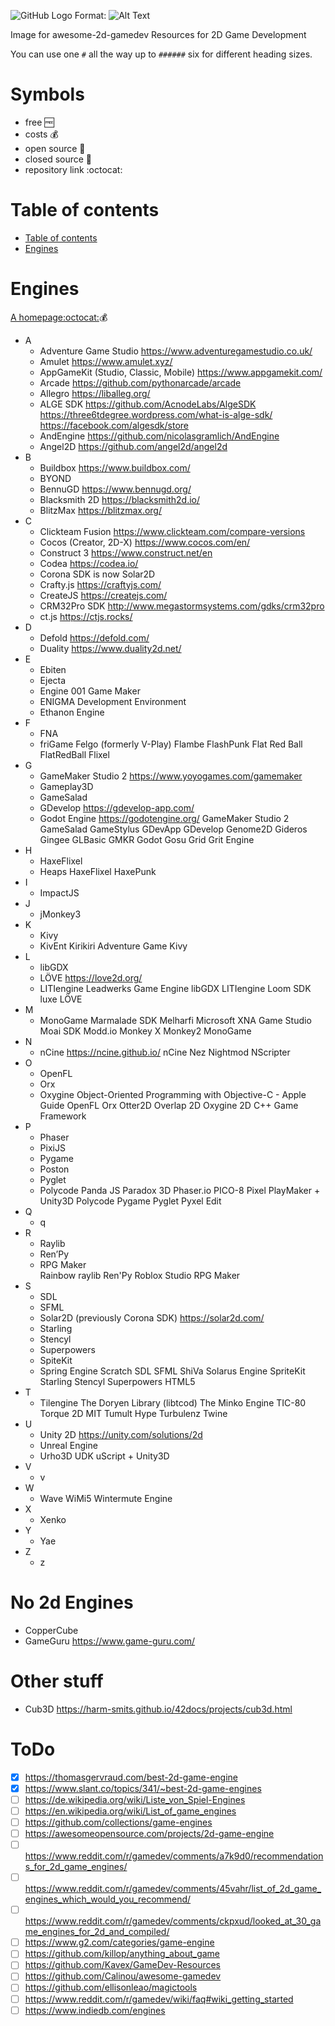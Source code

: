 ![GitHub Logo](/images/logo.png)
Format: ![Alt Text](url)

Image for awesome-2d-gamedev
Resources for 2D Game Development

You can use one `#` all the way up to `######` six for different heading sizes.

# Symbols
* free :free:
* costs :moneybag:
* open source :open_book:
* closed source :closed_book:
* repository link :octocat:


Table of contents
=================
 * [Table of contents](#table-of-contents)
 * [Engines](#engines)

# Engines
[A homepage](http://github.com)[:octocat:](http://github.com):moneybag:

* A
  * Adventure Game Studio https://www.adventuregamestudio.co.uk/
  * Amulet https://www.amulet.xyz/
  * AppGameKit (Studio, Classic, Mobile) https://www.appgamekit.com/
  * Arcade https://github.com/pythonarcade/arcade
  * Allegro https://liballeg.org/
  * ALGE SDK https://github.com/AcnodeLabs/AlgeSDK https://three6tdegree.wordpress.com/what-is-alge-sdk/ https://facebook.com/algesdk/store
  * AndEngine https://github.com/nicolasgramlich/AndEngine
  * Angel2D https://github.com/angel2d/angel2d
* B
  * Buildbox https://www.buildbox.com/
  * BYOND
  * BennuGD https://www.bennugd.org/
  * Blacksmith 2D https://blacksmith2d.io/
  * BlitzMax https://blitzmax.org/
* C
  * Clickteam Fusion https://www.clickteam.com/compare-versions
  * Cocos (Creator, 2D-X) https://www.cocos.com/en/
  * Construct 3 https://www.construct.net/en
  * Codea https://codea.io/
  * Corona SDK is now Solar2D
  * Crafty.js https://craftyjs.com/
  * CreateJS https://createjs.com/
  * CRM32Pro SDK http://www.megastormsystems.com/gdks/crm32pro
  * ct.js https://ctjs.rocks/
* D
  * Defold https://defold.com/
  * Duality https://www.duality2d.net/
* E
  * Ebiten
  * Ejecta
  * Engine 001 Game Maker
  * ENIGMA Development Environment
  * Ethanon Engine
* F
  * FNA 
  * friGame
Felgo (formerly V-Play)
Flambe
FlashPunk
Flat Red Ball
FlatRedBall
Flixel
* G
  * GameMaker Studio 2 https://www.yoyogames.com/gamemaker
  * Gameplay3D
  * GameSalad
  * GDevelop https://gdevelop-app.com/
  * Godot Engine https://godotengine.org/
GameMaker Studio 2
GameSalad
GameStylus
GDevApp
GDevelop
Genome2D
Gideros
Gingee
GLBasic
GMKR
Godot
Gosu
Grid
Grit Engine
* H
  * HaxeFlixel
  * Heaps
HaxeFlixel
HaxePunk
* I
  * ImpactJS
* J
  * jMonkey3
* K
  * Kivy
  * KivEnt
Kirikiri Adventure Game
Kivy
* L
  * libGDX
  * LÖVE https://love2d.org/
  * LITIengine
Leadwerks Game Engine
libGDX
LITIengine
Loom SDK
luxe
LÖVE
* M
  * MonoGame
Marmalade SDK
Melharfi
Microsoft XNA Game Studio
Moai SDK
Modd.io
Monkey X
Monkey2
MonoGame
* N
  * nCine https://ncine.github.io/
nCine
Nez
Nightmod
NScripter
* O
  * OpenFL
  * Orx
  * Oxygine
Object-Oriented Programming with Objective-C - Apple Guide
OpenFL
Orx
Otter2D
Overlap 2D
Oxygine 2D C++ Game Framework
* P
  * Phaser
  * PixiJS
  * Pygame
  * Poston
  * Pyglet
  * Polycode
Panda JS
Paradox 3D
Phaser.io
PICO-8
Pixel
PlayMaker + Unity3D
Polycode
Pygame
Pyglet
Pyxel Edit
* Q
  * q
* R
  * Raylib
  * Ren’Py
  * RPG Maker  
Rainbow
raylib
Ren'Py
Roblox Studio
RPG Maker
* S
  * SDL
  * SFML
  * Solar2D (previously Corona SDK) https://solar2d.com/
  * Starling
  * Stencyl
  * Superpowers
  * SpiteKit
  * Spring Engine
Scratch
SDL
SFML
ShiVa
Solarus Engine
SpriteKit
Starling
Stencyl
Superpowers HTML5
* T
  * Tilengine
The Doryen Library (libtcod)
The Minko Engine
TIC-80
Torque 2D MIT
Tumult Hype
Turbulenz
Twine
* U
  * Unity 2D https://unity.com/solutions/2d
  * Unreal Engine
  * Urho3D
UDK
uScript + Unity3D
* V
  * v
* W
  * Wave
WiMi5
Wintermute Engine
* X
  * Xenko
* Y
  * Yae
* Z
  * z


# No 2d Engines
* CopperCube
* GameGuru https://www.game-guru.com/

# Other stuff
  * Cub3D https://harm-smits.github.io/42docs/projects/cub3d.html 

# ToDo
- [x] https://thomasgervraud.com/best-2d-game-engine
- [x] https://www.slant.co/topics/341/~best-2d-game-engines
- [ ] https://de.wikipedia.org/wiki/Liste_von_Spiel-Engines
- [ ] https://en.wikipedia.org/wiki/List_of_game_engines
- [ ] https://github.com/collections/game-engines
- [ ] https://awesomeopensource.com/projects/2d-game-engine
- [ ] https://www.reddit.com/r/gamedev/comments/a7k9d0/recommendations_for_2d_game_engines/
- [ ] https://www.reddit.com/r/gamedev/comments/45vahr/list_of_2d_game_engines_which_would_you_recommend/
- [ ] https://www.reddit.com/r/gamedev/comments/ckpxud/looked_at_30_game_engines_for_2d_and_compiled/
- [ ] https://www.g2.com/categories/game-engine
- [ ] https://github.com/killop/anything_about_game
- [ ] https://github.com/Kavex/GameDev-Resources
- [ ] https://github.com/Calinou/awesome-gamedev
- [ ] https://github.com/ellisonleao/magictools
- [ ] https://www.reddit.com/r/gamedev/wiki/faq#wiki_getting_started
- [ ] https://www.indiedb.com/engines
